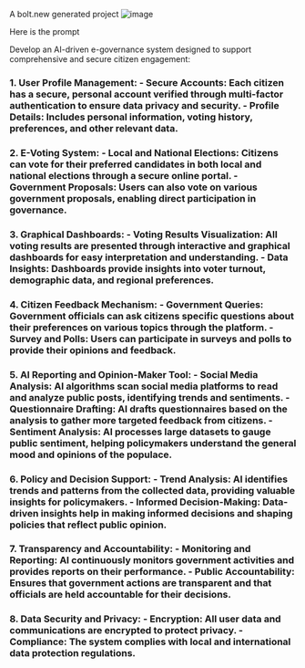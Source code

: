 A bolt.new generated project
![image](https://github.com/user-attachments/assets/5aeb98c8-afdf-4c1d-8efd-bf9c4759c277)

Here is the prompt

Develop an AI-driven e-governance system designed to support comprehensive and secure citizen engagement:
### **1. User Profile Management:** - **Secure Accounts:** Each citizen has a secure, personal account verified through multi-factor authentication to ensure data privacy and security. - **Profile Details:** Includes personal information, voting history, preferences, and other relevant data.
### **2. E-Voting System:** - **Local and National Elections:** Citizens can vote for their preferred candidates in both local and national elections through a secure online portal. - **Government Proposals:** Users can also vote on various government proposals, enabling direct participation in governance.
### **3. Graphical Dashboards:** - **Voting Results Visualization:** All voting results are presented through interactive and graphical dashboards for easy interpretation and understanding. - **Data Insights:** Dashboards provide insights into voter turnout, demographic data, and regional preferences.
### **4. Citizen Feedback Mechanism:** - **Government Queries:** Government officials can ask citizens specific questions about their preferences on various topics through the platform. - **Survey and Polls:** Users can participate in surveys and polls to provide their opinions and feedback.
### **5. AI Reporting and Opinion-Maker Tool:** - **Social Media Analysis:** AI algorithms scan social media platforms to read and analyze public posts, identifying trends and sentiments. - **Questionnaire Drafting:** AI drafts questionnaires based on the analysis to gather more targeted feedback from citizens. - **Sentiment Analysis:** AI processes large datasets to gauge public sentiment, helping policymakers understand the general mood and opinions of the populace.
### **6. Policy and Decision Support:** - **Trend Analysis:** AI identifies trends and patterns from the collected data, providing valuable insights for policymakers. - **Informed Decision-Making:** Data-driven insights help in making informed decisions and shaping policies that reflect public opinion.
### **7. Transparency and Accountability:** - **Monitoring and Reporting:** AI continuously monitors government activities and provides reports on their performance. - **Public Accountability:** Ensures that government actions are transparent and that officials are held accountable for their decisions.
### **8. Data Security and Privacy:** - **Encryption:** All user data and communications are encrypted to protect privacy. - **Compliance:** The system complies with local and international data protection regulations.
